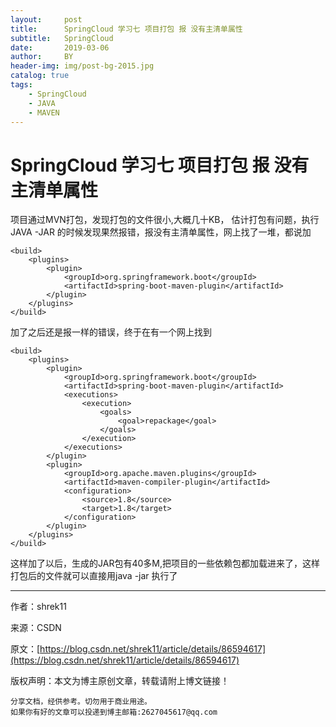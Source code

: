 ```yaml
---
layout:     post
title:      SpringCloud 学习七 项目打包 报 没有主清单属性
subtitle:   SpringCloud
date:       2019-03-06
author:     BY
header-img: img/post-bg-2015.jpg
catalog: true
tags:
    - SpringCloud
    - JAVA
    - MAVEN
---
```


# SpringCloud 学习七 项目打包 报 没有主清单属性

项目通过MVN打包，发现打包的文件很小,大概几十KB，
估计打包有问题，执行JAVA -JAR 的时候发现果然报错，报没有主清单属性，网上找了一堆，都说加

	<build>
	    <plugins>
	        <plugin>
	            <groupId>org.springframework.boot</groupId>
	            <artifactId>spring-boot-maven-plugin</artifactId>
	        </plugin>
	    </plugins>
	</build>
加了之后还是报一样的错误，终于在有一个网上找到

	<build>
	    <plugins>
	        <plugin>
	            <groupId>org.springframework.boot</groupId>
	            <artifactId>spring-boot-maven-plugin</artifactId>
	            <executions>
	                <execution>
	                    <goals>
	                        <goal>repackage</goal>
	                    </goals>
	                </execution>
	            </executions>
	        </plugin>
	        <plugin>
	            <groupId>org.apache.maven.plugins</groupId>
	            <artifactId>maven-compiler-plugin</artifactId>
	            <configuration>
	                <source>1.8</source>
	                <target>1.8</target>
	            </configuration>
	        </plugin>
	    </plugins>
	</build>

这样加了以后，生成的JAR包有40多M,把项目的一些依赖包都加载进来了，这样打包后的文件就可以直接用java -jar 执行了

--------------------- 
作者：shrek11 

来源：CSDN 

原文：[https://blog.csdn.net/shrek11/article/details/86594617](https://blog.csdn.net/shrek11/article/details/86594617) 

版权声明：本文为博主原创文章，转载请附上博文链接！


	分享文档，经供参考。切勿用于商业用途。
    如果你有好的文章可以投递到博主邮箱:2627045617@qq.com

